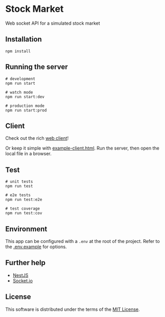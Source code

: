 # Stock Market

Web socket API for a simulated stock market

## Installation

```shell
npm install
```

## Running the server

```shell
# development
npm run start

# watch mode
npm run start:dev

# production mode
npm run start:prod
```

## Client

Check out the rich [web client](https://www.github.com/jseashell/stock-market-client)!

Or keep it simple with [example-client.html](./example-client.html). Run the server, then open the local file in a browser.

## Test

```shell
# unit tests
npm run test

# e2e tests
npm run test:e2e

# test coverage
npm run test:cov
```

## Environment

This app can be configured with a `.env` at the root of the project. Refer to the [.env.example](/.env.example) for options.

## Further help

- [NestJS](https://docs.nestjs.com/)
- [Socket.io](https://socket.io/)

## License

This software is distributed under the terms of the [MIT License](/LICENSE).
